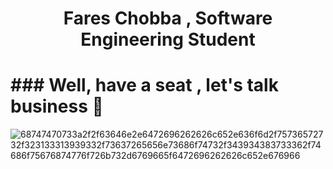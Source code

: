 
<h1> <p align="center" color="#989898">
 Fares Chobba ,
  Software Engineering Student
</p></h1>
<p align="center" color="#989898"> <h1>###  Well, have a seat , let's talk business  💬</h1> </p> 


![68747470733a2f2f63646e2e6472696262626c652e636f6d2f75736572732f323133313939332f73637265656e73686f74732f343934383733362f74686f75676874776f726b732d6769665f6472696262626c652e676966](https://user-images.githubusercontent.com/74874821/169709123-cc7c31b9-a27d-42f5-80be-07f314e8b86d.gif)




<!--
**fareschobba/fareschobba** is a ✨ _special_ ✨ repository because its `README.md` (this file) appears on your GitHub profile.

Here are some ideas to get you started:

- 🔭 I’m currently working on ...
- 🌱 I’m currently learning ...
- 👯 I’m looking to collaborate on ...
- 🤔 I’m looking for help with ...
- 💬 Ask me about ...
- 📫 How to reach me: ...
- 😄 Pronouns: ...
- ⚡ Fun fact: ...
-->
